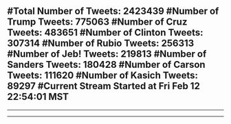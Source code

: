 #Total Number of Tweets: 2423439 
#Number of Trump Tweets: 775063
#Number of Cruz Tweets: 483651
#Number of Clinton Tweets: 307314
#Number of Rubio Tweets: 256313
#Number of Jeb! Tweets: 219813
#Number of Sanders Tweets: 180428
#Number of Carson Tweets: 111620
#Number of Kasich Tweets: 89297
#Current Stream Started at Fri Feb 12 22:54:01 MST
---
---
---
